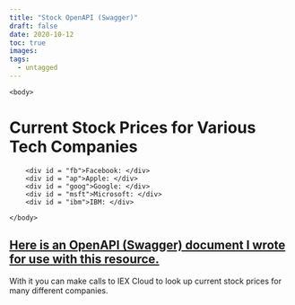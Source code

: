 ```yaml
---
title: "Stock OpenAPI (Swagger)"
draft: false
date: 2020-10-12
toc: true
images:
tags:
  - untagged
---
```



<html>
<meta charset="UTF-8">
  <head>
      <title>Stock API</title>
      <script src="https://ajax.googleapis.com/ajax/libs/jquery/3.4.1/jquery.min.js"></script>
  </head>

	<body>
  <h1>Current Stock Prices for Various Tech Companies</h1>	
		
<script>
    
  var settings = {
  "async": true,
  "crossDomain": true,
  "url": "https://cloud.iexapis.com/stable/tops?token=pk_9c4b29baf68741c38ab566b4eb9adc0c&symbols=fb",
  "method": "GET",
}
  
  var settings2 = {
  "async": true,
  "crossDomain": true,
  "url": "https://cloud.iexapis.com/stable/tops?token=pk_9c4b29baf68741c38ab566b4eb9adc0c&symbols=aapl",
  "method": "GET",
}  

  var settings3 = {
  "async": true,
  "crossDomain": true,
  "url": "https://cloud.iexapis.com/stable/tops?token=pk_9c4b29baf68741c38ab566b4eb9adc0c&symbols=goog",
  "method": "GET",
} 
  
  var settings4 = {
  "async": true,
  "crossDomain": true,
  "url": "https://cloud.iexapis.com/stable/tops?token=pk_9c4b29baf68741c38ab566b4eb9adc0c&symbols=msft",
  "method": "GET",
} 

  var settings5 = {
  "async": true,
  "crossDomain": true,
  "url": "https://cloud.iexapis.com/stable/tops?token=pk_9c4b29baf68741c38ab566b4eb9adc0c&symbols=ibm",
  "method": "GET",
}
  
//This is the prompt for the user input
//  var x = prompt("Enter a stock symbol");
  



$.ajax(settings).done(function (response) {
  console.log(response);
  
  var content = response[0].lastSalePrice;
  $("#fb").append("$ " + content);
});
	
$.ajax(settings2).done(function (response) {
  console.log(response);
  
  var content = response[0].lastSalePrice;
  $("#ap").append("$ " + content);
});
	
$.ajax(settings3).done(function (response) {
  console.log(response);
  
  var content = response[0].lastSalePrice;
  $("#goog").append("$ " + content);
});	

$.ajax(settings4).done(function (response) {
  console.log(response);
  
  var content = response[0].lastSalePrice;
  $("#msft").append("$ " + content);
});		

$.ajax(settings5).done(function (response) {
  console.log(response);
  
  var content = response[0].lastSalePrice;
  $("#ibm").append("$ " + content);
});
	
		</script>
		
		<div id = "fb">Facebook: </div>
		<div id = "ap">Apple: </div>
		<div id = "goog">Google: </div>
		<div id = "msft">Microsoft: </div>
		<div id = "ibm">IBM: </div>
		
	</body>
</html>

## [Here is an OpenAPI (Swagger) document I wrote for use with this resource.](https://app.swaggerhub.com/apis/aredshaw/IEX-Cloud/1.1)

With it you can make calls to IEX Cloud to look up current stock prices for many different companies.​

